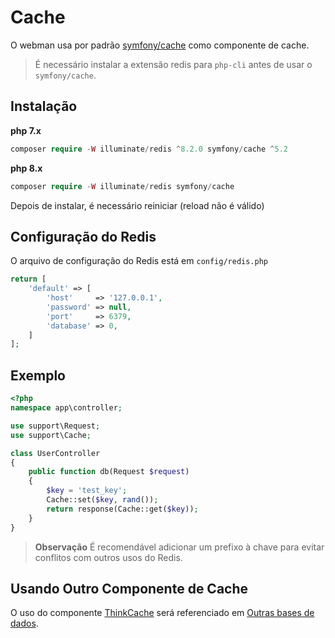 # Cache

O webman usa por padrão [symfony/cache](https://github.com/symfony/cache) como componente de cache.

> É necessário instalar a extensão redis para `php-cli` antes de usar o `symfony/cache`.

## Instalação
**php 7.x**
```php
composer require -W illuminate/redis ^8.2.0 symfony/cache ^5.2
```
**php 8.x**
```php
composer require -W illuminate/redis symfony/cache
```

Depois de instalar, é necessário reiniciar (reload não é válido)

## Configuração do Redis
O arquivo de configuração do Redis está em `config/redis.php`
```php
return [
    'default' => [
        'host'     => '127.0.0.1',
        'password' => null,
        'port'     => 6379,
        'database' => 0,
    ]
];
```

## Exemplo
```php
<?php
namespace app\controller;

use support\Request;
use support\Cache;

class UserController
{
    public function db(Request $request)
    {
        $key = 'test_key';
        Cache::set($key, rand());
        return response(Cache::get($key));
    }
}
```

> **Observação**
> É recomendável adicionar um prefixo à chave para evitar conflitos com outros usos do Redis.

## Usando Outro Componente de Cache

O uso do componente [ThinkCache](https://github.com/top-think/think-cache) será referenciado em [Outras bases de dados](others.md#ThinkCache).
